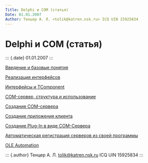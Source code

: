 ```yaml
---
Title: Delphi и COM (статья)
Date: 01.01.2007
Author: Тенцер А. Л. <tolik@katren.nsk.ru> ICQ UIN 15925834
---
```



Delphi и COM (статья)
=====================

::: {.date}
01.01.2007
:::


[Введение и базовые понятия](892687a9ed5b4e03/)

[Реализация интерфейсов](9924422d9bca402c/)

[Интерфейсы и TComponent](07432c07e6034586/)

[COM-сервер, структура и использование](e49bb078f0244a9a/)

[Создание COM-сервера](4bf0122b39284369/)

[Создание приложения клиента](2f88186fa862431f/)

[Создание Plug-In в виде COM-Сервера](da684d08ea77484e/)

[Автоматическая регистрация серверов из своей программы](485b8abfe5ab4ce9/)

[OLE Automation](a011ba6f0df24e68/)

::: {.author}
Тенцер А. Л. <tolik@katren.nsk.ru> ICQ UIN 15925834
:::



